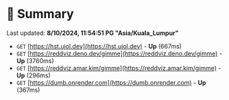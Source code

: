 # 📖 Summary
Last updated: **8/10/2024, 11:54:51 PG "Asia/Kuala_Lumpur"**

- `GET` [https://hst.ujol.dev](https://hst.ujol.dev) - **Up** (667ms)
- `GET` [https://reddviz.deno.dev/gimme](https://reddviz.deno.dev/gimme) - **Up** (3760ms)
- `GET` [https://reddviz.amar.kim/gimme](https://reddviz.amar.kim/gimme) - **Up** (296ms)
- `GET` [https://dumb.onrender.com](https://dumb.onrender.com) - **Up** (367ms)
